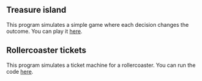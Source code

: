 ## Treasure island
This program simulates a simple game where each decision changes the outcome.
You can play it [here](https://replit.com/@damachad/treasureisland?v=1).   
    
## Rollercoaster tickets
This program simulates a ticket machine for a rollercoaster.
You can run the code [here](https://replit.com/@damachad/rollercoastertickets?v=1).
